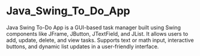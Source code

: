# Java_Swing_To_Do_App
Java Swing To-Do App is a GUI-based task manager built using Swing components like JFrame, JButton, JTextField, and JList. It allows users to add, update, delete, and view tasks. Supports text or math input, interactive buttons, and dynamic list updates in a user-friendly interface.
